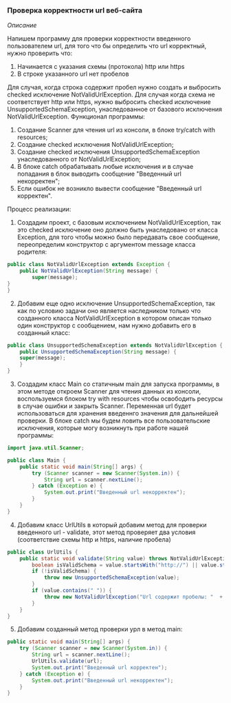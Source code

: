 ### Проверка корректности url веб-сайта
*Описание*

Напишем программу для проверки корректности введенного пользователем url, для того что бы определить что url корректный, 
нужно проверить что: 
1. Начинается с указания схемы (протокола) http или https 
2. В строке указанного url нет пробелов 

Для случая, когда строка содержит пробел нужно создать и выбросить checked исключение NotValidUrlException.
Для случая когда схема не соответствует http или https, нужно выбросить checked исключение UnsupportedSchemaException, 
унаследованное от базового исключения NotValidUrlException.
Функционал программы:
1. Создание Scanner для чтения url из консоли, в блоке try/catch with resources;
2. Создание checked исключения NotValidUrlException;
3. Создание checked исключения UnsupportedSchemaException унаследованного от NotValidUrlException;
4. В блоке catch обрабатывать любые исключения и в случае попадания в блок выводить сообщение "Введенный url некорректен";
5. Если ошибок не возникло вывести сообщение "Введенный url корректен".

Процесс реализации:
1. Создадим проект, с базовым исключением NotValidUrlException, так это checked исключение оно должно быть унаследовано 
   от класса Exception, для того чтобы можно было передавать свое сообщение, переопределим конструктор с аргументом 
   message класса родителя:
```java
public class NotValidUrlException extends Exception {
    public NotValidUrlException(String message) {
        super(message);
}
}
```
2. Добавим еще одно исключение UnsupportedSchemaException, так как по условию задачи оно является наследником только что созданного класса NotValidUrlException в котором описан только один конструктор с сообщением, нам нужно добавить его в созданный класс:
```java
public class UnsupportedSchemaException extends NotValidUrlException {
    public UnsupportedSchemaException(String message) {
    super(message);
    }
}
```
3. Создадим класс Main cо статичным main для запуска программы, в этом методе откроем Scanner для чтения данных из консоли, воспользуемся блоком try with resources чтобы освободить ресурсы в случае ошибки и закрыть Scanner. Переменная url будет использоваться для хранения введеннго значения для дальнейшей проверки. В блоке catch мы будем ловить все пользовательские исключения, которые могу возникнуть при работе нашей программы:
```java
import java.util.Scanner;

public class Main {
    public static void main(String[] args) {
        try (Scanner scanner = new Scanner(System.in)) {
            String url = scanner.nextLine();
        } catch (Exception e) {
            System.out.print("Введенный url некорректен");
        }
    }
}
```
4. Добавим класс UrlUtils в который добавим метод для проверки введенного url - validate, этот метод проверяет два условия (соответствие схемы http и https, наличие пробела)
```java
public class UrlUtils {
    public static void validate(String value) throws NotValidUrlException {
        boolean isValidSchema = value.startsWith("http://") || value.startsWith("https://");
        if (!isValidSchema) {
            throw new UnsupportedSchemaException(value);
        }
        if (value.contains(" ")) {
            throw new NotValidUrlException("Url содержит пробелы: "  + value);
        }
    }
}
```
5. Добавим созданный метод проверки урл в метод main:
```java
public static void main(String[] args) {
    try (Scanner scanner = new Scanner(System.in)) {
        String url = scanner.nextLine();
        UrlUtils.validate(url);
        System.out.print("Введенный url корректен");
    } catch (Exception e) {
        System.out.print("Введенный url некорректен");
    }
}
```